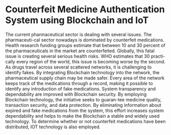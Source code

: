 # Counterfeit Medicine Authentication System using Blockchain and IoT

The current pharmaceutical sector is dealing with several issues. The pharmaceuti-cal sector nowadays is dominated by counterfeit medications. Health research funding groups estimate that between 10 and 30 percent of the pharmaceuticals in the market are counterfeited. Globally, this fatal issue is creating several serious health risks. WHO estimates that 30 practi-cally every region of the world, this issue is becoming worse by the second. As drugs travel across several scattered networks, it is challenging to identify fakes. By integrating Blockchain technology into the network, the pharmaceutical supply chain may be made safer. Every area of the network keeps track of the medications through a record, making it possible to identify any introduction of fake medications. System transparency and dependability are improved with Blockchain security. By employing Blockchain technology, the initiative seeks to guaran-tee medicine quality, transaction security, and data protection. By eliminating information about expired and fake medications from the system, this effort increases system dependability and helps to make the Blockchain a stable and widely used technology. To determine whether or not counterfeit medications have been distributed, IOT technology is also employed.
